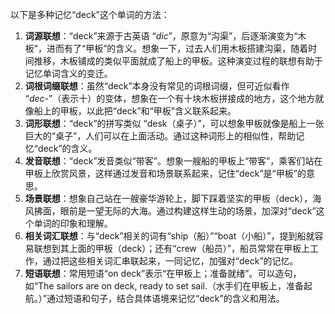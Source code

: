 以下是多种记忆“deck”这个单词的方法：
1. **词源联想**：“deck”来源于古英语 “*dic*”，原意为“沟渠”，后逐渐演变为“木板”，进而有了“甲板”的含义。想象一下，过去人们用木板搭建沟渠，随着时间推移，木板铺成的类似平面就成了船上的甲板。这种演变过程的联想有助于记忆单词含义的变迁。
2. **词根词缀联想**：虽然“deck”本身没有常见的词根词缀，但可近似看作 “*dec-*”（表示十）的变体，想象在一个有十块木板拼接成的地方，这个地方就像船上的甲板，以此把“deck”和“甲板”含义联系起来。
3. **词形联想**：“deck”的拼写类似 “desk（桌子）”，可以想象甲板就像是船上一张巨大的“桌子”，人们可以在上面活动。通过这种词形上的相似性，帮助记忆“deck”的含义。
4. **发音联想**：“deck”发音类似“带客”。想象一艘船的甲板上“带客”，乘客们站在甲板上欣赏风景，这样通过发音和场景联系起来，记住“deck”是“甲板”的意思。
5. **场景联想**：想象自己站在一艘豪华游轮上，脚下踩着坚实的甲板（deck），海风拂面，眼前是一望无际的大海。通过构建这样生动的场景，加深对“deck”这个单词的印象和理解。
6. **相关词汇联想**：与“deck”相关的词有“ship（船）”“boat（小船）”，提到船就容易联想到其上面的甲板（deck）；还有“crew（船员）”，船员常常在甲板上工作，通过把这些相关词汇串联起来，一同记忆，加强对“deck”的记忆。
7. **短语联想**：常用短语“on deck”表示“在甲板上；准备就绪”。可以造句，如“The sailors are on deck, ready to set sail.（水手们在甲板上，准备起航。）”通过短语和句子，结合具体语境来记忆“deck”的含义和用法。 